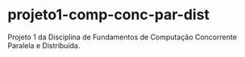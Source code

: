 # projeto1-comp-conc-par-dist
Projeto 1 da Disciplina de Fundamentos de Computação Concorrente Paralela e Distribuída.
